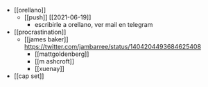 - [[orellano]]
	- [[push]] [[2021-06-19]]
		- escribirle a orellano, ver mail en telegram
- [[procrastination]]
	- [[james baker]] https://twitter.com/jambarree/status/1404204493684625408
		- [[mattgoldenberg]]
		- [[m ashcroft]]
		- [[xuenay]]
- [[cap set]]